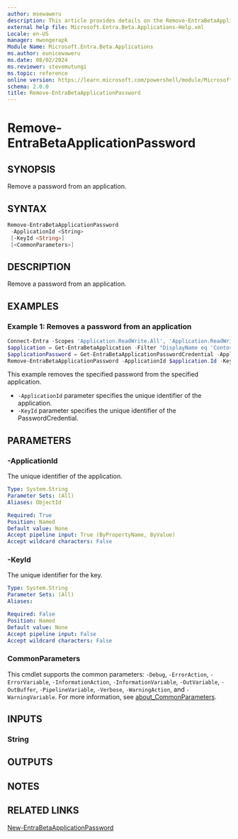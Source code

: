 ```yaml
---
author: msewaweru
description: This article provides details on the Remove-EntraBetaApplicationPassword command.
external help file: Microsoft.Entra.Beta.Applications-Help.xml
Locale: en-US
manager: mwongerapk
Module Name: Microsoft.Entra.Beta.Applications
ms.author: eunicewaweru
ms.date: 08/02/2024
ms.reviewer: stevemutungi
ms.topic: reference
online version: https://learn.microsoft.com/powershell/module/Microsoft.Entra.Beta/Remove-EntraBetaApplicationPassword
schema: 2.0.0
title: Remove-EntraBetaApplicationPassword
---
```


# Remove-EntraBetaApplicationPassword

## SYNOPSIS

Remove a password from an application.

## SYNTAX

```powershell
Remove-EntraBetaApplicationPassword
 -ApplicationId <String>
 [-KeyId <String>]
 [<CommonParameters>]
```

## DESCRIPTION

Remove a password from an application.

## EXAMPLES

### Example 1: Removes a password from an application

```powershell
Connect-Entra -Scopes 'Application.ReadWrite.All', 'Application.ReadWrite.OwnedBy'
$application = Get-EntraBetaApplication -Filter "DisplayName eq 'Contoso Helpdesk Application'"
$applicationPassword = Get-EntraBetaApplicationPasswordCredential -ApplicationId $application.Id | Where-Object { $_.DisplayName -eq 'ERP App Password' }
Remove-EntraBetaApplicationPassword -ApplicationId $application.Id -KeyId $applicationPassword.KeyId
```

This example removes the specified password from the specified application.

- `-ApplicationId` parameter specifies the unique identifier of the application.
- `-KeyId` parameter specifies the unique identifier of the PasswordCredential.

## PARAMETERS

### -ApplicationId

The unique identifier of the application.

```yaml
Type: System.String
Parameter Sets: (All)
Aliases: ObjectId

Required: True
Position: Named
Default value: None
Accept pipeline input: True (ByPropertyName, ByValue)
Accept wildcard characters: False
```

### -KeyId

The unique identifier for the key.

```yaml
Type: System.String
Parameter Sets: (All)
Aliases:

Required: False
Position: Named
Default value: None
Accept pipeline input: False
Accept wildcard characters: False
```

### CommonParameters

This cmdlet supports the common parameters: `-Debug`, `-ErrorAction`, `-ErrorVariable`, `-InformationAction`, `-InformationVariable`, `-OutVariable`, `-OutBuffer`, `-PipelineVariable`, `-Verbose`, `-WarningAction`, and `-WarningVariable`. For more information, see [about_CommonParameters](https://go.microsoft.com/fwlink/?LinkID=113216).

## INPUTS

### String

## OUTPUTS

## NOTES

## RELATED LINKS

[New-EntraBetaApplicationPassword](New-EntraBetaApplicationPassword.md)
